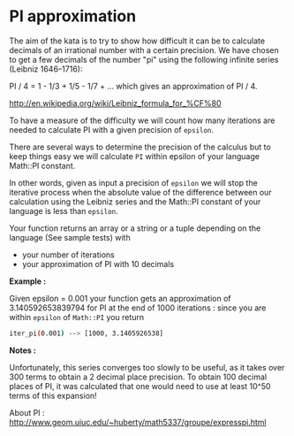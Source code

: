 # PI approximation

The aim of the kata is to try to show how difficult it can be to calculate decimals of an irrational number with a certain precision. We have chosen to get a few decimals of the number "pi" using the following infinite series (Leibniz 1646–1716):

PI / 4 = 1 - 1/3 + 1/5 - 1/7 + ... which gives an approximation of PI / 4.

http://en.wikipedia.org/wiki/Leibniz_formula_for_%CF%80

To have a measure of the difficulty we will count how many iterations are needed to calculate PI with a given precision of `epsilon`.

There are several ways to determine the precision of the calculus but to keep things easy we will calculate `PI` within epsilon of your language Math::PI constant.

In other words, given as input a precision of `epsilon` we will stop the iterative process when the absolute value of the difference between our calculation using the Leibniz series and the Math::PI constant of your language is less than `epsilon`.

Your function returns an array or a string or a tuple depending on the language (See sample tests) with

- your number of iterations
- your approximation of PI with 10 decimals

**Example :**

Given epsilon = 0.001 your function gets an approximation of 3.140592653839794 for PI at the end of 1000 iterations : since you are within `epsilon` of `Math::PI` you return

```bash
iter_pi(0.001) --> [1000, 3.1405926538]
```

**Notes :**

Unfortunately, this series converges too slowly to be useful, as it takes over 300 terms to obtain a 2 decimal place precision. To obtain 100 decimal places of PI, it was calculated that one would need to use at least 10^50 terms of this expansion!

About PI : http://www.geom.uiuc.edu/~huberty/math5337/groupe/expresspi.html
